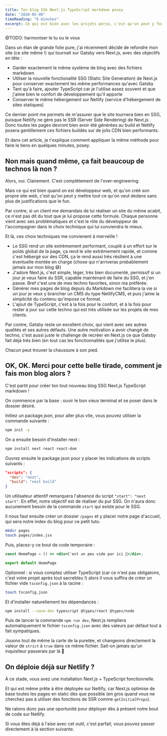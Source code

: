 ```yaml
---
title: Ton blog SSG Next.js TypeScript markdown posey
date: "2020-05-08"
timeReading: "6 minutes"
excerpt: Ce qui est bien avec les projets perso, c'est qu'on peut y fourrer toutes les technos que l'on aime
---
```


@TODO: harmoniser le tu ou le vous

Dans un élan de grande folie pure, j'ai récemment décidé de refondre mon site (ce site même !) qui tournait sur Gatsby vers Next.js, avec des objectifs en tête : 

- Garder exactement le même système de blog avec des fichiers markdown
- Utiliser la nouvelle fonctionalité SSG (Static Site Generation) de Next.js pour conserver exactement les même performances qu'avec Gatsby
- Tant qu'à faire, ajouter TypeScript car je l'utilise assez souvent et que j'aime bien le confort de développement qu'il apporte
- Conserver le même hébergement sur Netlify (service d'hébergement de sites statiques)

Ce dernier point me permets de m'assurer que le site tournera bien en SSG, puisque Netlify ne gère pas le SSR (Server Side Rendering) de Next.js . Donc toutes les pages devront bien avoir été générées au build et Netlify posera gentillement ces fichiers buildés sur de jolis CDN bien performants.

Et dans cet article, je t'explique comment appliquer la même méthode pour faire le tiens en quelques minutes, posey.

## Non mais quand même, ça fait beaucoup de technos là non ?

Alors, oui. Clairement. C'est complètement de l'over-engineering.

Mais ce qui est bien quand on est développeur web, et qu'on créé son propre site web, c'est qu'on peut y mettre tout ce qu'on veut dedans sans plus de justifications que le fun.

Par contre, si un client me demandais de lui réaliser un site du même acabit, ce n'est pas dit du tout que je lui propose cette formule. Chaque personne vient avec ses problématiques et c'est le rôle du développeur de l'accompagner dans le choix technique qui lui conviendra le mieux.

Et là, ces choix techniques me convienent à merveille !

- Le SSG rend un site extrèmement performant, couplé à un effort sur le poids global de la page, ça rend le site extrêmement rapide, et comme c'est hébergé sur des CDN, ça le rend aussi très résilient à une éventuelle montée en charge (chose qui n'arriveras probablement jamais sur mon blog 😅)
- J'adore Next.js, c'est simple, léger, très bien documenté, permissif si un jour je veux faire du SSR, capable maintenant de faire du SSG, et j'en passe. Bref c'est une de mes techno favorites, sinon ma préférée.
- Générer mes pages de blog depuis du Markdown me facilitera la vie si un jour je veux y brancher un CMS du type NetlifyCMS, et puis j'aime la simplicité du contenu qu'impose ce format.
- L'ajout de TypeScript, c'est à la fois pour le confort, et à la fois pour rester à jour sur cette techno qui est très utilisée sur les projets de mes clients.

Par contre, Gatsby reste un excellent choix, qui vient avec ses autres qualités et ses autres défauts. Une autre motivation a avoir changé de techno, c'est aussi juste le challenge de recréer en Next.js ce que Gatsby fait déjà très bien (en tout cas les fonctionnalités que j'utilise le plus).

Chacun peut trouver la chaussure à son pied.

## OK, OK. Merci pour cette belle tirade, comment je fais mon blog alors ?

C'est partit pour créer ton tout nouveau blog SSG Next.js TypeScript markdown ! 

On commence par la base : ouvir le bon vieux terminal et se poser dans le dossier désiré.

Initiez un package.json, pour aller plus vite, vous pouvez utiliser la commande suivante :
 
 ```bash
 npm init -y
```

On a ensuite besoin d'installer next :

```bash
npm install next react react-dom
```

Ouvrez ensuite le package.json pour y placer les indications de scripts suivants :

```json
"scripts": {
  "dev": "next",
  "build": "next build"
}
```

Un utilisateur attentif remarquera l'absence du script `"start": "next start"`. En effet, notre objectif est de réaliser du pur SSG. On n'aura donc aucunement besoin de la commande `start` qui existe pour le SSG.

Il nous faut ensuite créer un dossier `/pages` et y placer notre page d'accueil, qui sera notre index du blog pour ce petit tuto.

```bash
mkdir pages
touch pages/index.jsx
```

Puis, placez-y ce bout de code temporaire :

````jsx
const HomePage = () => <div>C'est un peu vide par ici 🧐</div>;

export default HomePage
````

Optionnel : si vous comptez utiliser TypeScript (car ce n'est pas obligatoire, c'est votre projet après tout sacrebleu !) alors il vous suffira de créer un fichier vide `tsconfig.json` à la racine :

```bash
touch tsconfig.json
```

Et d'installer naturellement les dépendances : 

```bash
npm install --save-dev typescript @types/react @types/node
```
 
Puis de lancer la commande `npm run dev`, Next.js rempliera automatiquement le fichier `tsconfig.json` avec des valeurs par défaut tout à fait sympatiques.

Jouons tout de même la carte de la puretée, et changeons directement la valeur de `strict` à `true` dans ce même fichier. Sait-on jamais qu'un inquisiteur passerais par là 👀

## On déploie déjà sur Netlify ?

À ce stade, vous avez une installation Next.js + TypeScript fonctionnelle.

Et qui est même prête à être déployée sur Netlify, car Next.js optimise de base toutes les pages en static dès que possible (en gros quand vous ne cherchez pas à utiliser des fonctions de SSR comme `getInitialProps`).

Ne ratons donc pas une oportunité pour déployer dès à présent notre bout de code sur Netlify.

Si vous êtes déjà à l'aise avec cet outil, c'est parfait, vous pouvez passer directement à la section suivante. 
